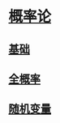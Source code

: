 <link rel='stylesheet' href='../../style/index.css'>
<script src='../../style/index.js'></script>

# [概率论](../index.html)

## [基础](./base.html)

## [全概率](./total.html)

## [随机变量](./random.html)
